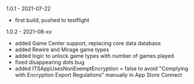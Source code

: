 1.0.1 - 2021-07-22
- first build, pushed to testflight

1.0.2 - 2021-08-xx
- added Game Center support, replacing core data database
- added Rewire and Mirage game types
- added logic to unlock game types with number of games played
- fixed disappearing dots bug
- added ITSAppUsesNonExemptEncryption = false to avoid "Complying with Encryption Export Regulations" manually in App Store Connect